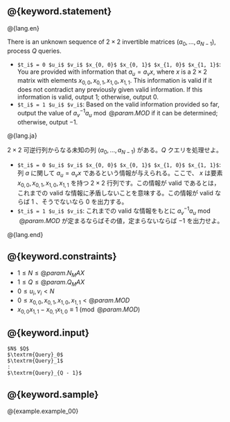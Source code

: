 ## @{keyword.statement}

@{lang.en}

There is an unknown sequence of $2 \times 2$ invertible matrices $(a_0, \ldots, a_{N - 1})$, process $Q$ queries.

- `$t_i$ = 0 $u_i$ $v_i$ $x_{0, 0}$ $x_{0, 1}$ $x_{1, 0}$ $x_{1, 1}$`: You are provided with information that $a_u = a_v x$, where $x$ is a $2 \times 2$ matrix with elements $x_{0, 0}, x_{0, 1}, x_{1, 0}, x_{1, 1}$. This information is valid if it does not contradict any previously given valid information. If this information is valid, output $1$; otherwise, output $0$.
- `$t_i$ = 1 $u_i$ $v_i$`: Based on the valid information provided so far, output the value of $a_v^{-1}a_u \bmod @{param.MOD}$ if it can be determined; otherwise, output $-1$.

@{lang.ja}

$2 \times 2$ 可逆行列からなる未知の列 $(a_0, \ldots, a_{N - 1})$ がある。$Q$ クエリを処理せよ。

- `$t_i$ = 0 $u_i$ $v_i$ $x_{0, 0}$ $x_{0, 1}$ $x_{1, 0}$ $x_{1, 1}$`: 列 $a$ に関して $a_u = a_v x$ であるという情報が与えられる。ここで、 $x$ は要素 $x_{0, 0}, x_{0, 1}, x_{1, 0}, x_{1, 1}$ を持つ $2 \times 2$ 行列です。この情報が valid であるとは，これまでの valid な情報に矛盾しないことを意味する。この情報が valid ならば $1$ 、そうでないなら $0$ を出力する。
- `$t_i$ = 1 $u_i$ $v_i$`: これまでの valid な情報をもとに $a_v^{-1}a_u \bmod @{param.MOD}$ が定まるならばその値，定まらないならば $-1$ を出力せよ。

@{lang.end}

## @{keyword.constraints}

- $1 \leq N \leq @{param.N_MAX}$
- $1 \leq Q \leq @{param.Q_MAX}$
- $0 \leq u_i, v_i \lt N$
- $0 \leq x_{0, 0}, x_{0, 1}, x_{1, 0}, x_{1, 1} < @{param.MOD}$
- $x_{0, 0}x_{1, 1} - x_{0, 1}x_{1, 0} \equiv 1 \pmod {@{param.MOD}}$

## @{keyword.input}

~~~
$N$ $Q$
$\textrm{Query}_0$
$\textrm{Query}_1$
:
$\textrm{Query}_{Q - 1}$
~~~

## @{keyword.sample}

@{example.example_00}
